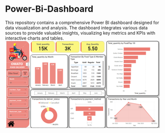# Power-Bi-Dashboard
This repository contains a comprehensive Power BI dashboard designed for data visualization and analysis. The dashboard integrates various data sources to provide valuable insights, visualizing key metrics and KPIs with interactive charts and tables.
<img src="https://github.com/keshavpola/Power-Bi-Dashboard/blob/480977a1ad9d2b58b8345aaf831a2d682780cb26/Dashboard.png" alt="Image Description" width="600">


